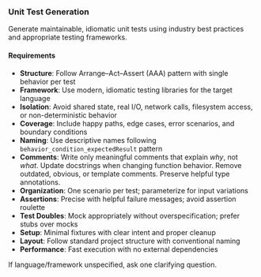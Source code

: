### Unit Test Generation

Generate maintainable, idiomatic unit tests using industry best practices and
appropriate testing frameworks.

#### Requirements

- **Structure**: Follow Arrange–Act–Assert (AAA) pattern with single behavior
  per test
- **Framework**: Use modern, idiomatic testing libraries for the target language
- **Isolation**: Avoid shared state, real I/O, network calls, filesystem access,
  or non-deterministic behavior
- **Coverage**: Include happy paths, edge cases, error scenarios, and boundary
  conditions
- **Naming**: Use descriptive names following
  `behavior_condition_expectedResult` pattern
- **Comments**: Write only meaningful comments that explain *why*, not *what*.
  Update docstrings when changing function behavior. Remove outdated, obvious,
  or template comments. Preserve helpful type annotations.
- **Organization**: One scenario per test; parameterize for input variations
- **Assertions**: Precise with helpful failure messages; avoid assertion
  roulette
- **Test Doubles**: Mock appropriately without overspecification; prefer stubs
  over mocks
- **Setup**: Minimal fixtures with clear intent and proper cleanup
- **Layout**: Follow standard project structure with conventional naming
- **Performance**: Fast execution with no external dependencies

If language/framework unspecified, ask one clarifying question.
